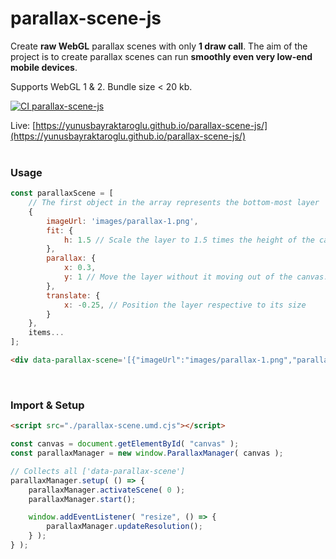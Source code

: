 # parallax-scene-js

Create **raw WebGL** parallax scenes with only **1 draw call**. The aim of the project is to create parallax scenes can run **smoothly even very low-end mobile devices**.

Supports WebGL 1 & 2. 
Bundle size < 20 kb.

[![CI parallax-scene-js](https://github.com/yunusbayraktaroglu/parallax-scene-js/actions/workflows/ci.yml/badge.svg)](https://github.com/yunusbayraktaroglu/parallax-scene-js/actions/workflows/ci.yml)

Live: [https://yunusbayraktaroglu.github.io/parallax-scene-js/](https://yunusbayraktaroglu.github.io/parallax-scene-js/)
<br /><br />

### Usage

```javascript
const parallaxScene = [
    // The first object in the array represents the bottom-most layer
    { 
        imageUrl: 'images/parallax-1.png',
        fit: {
            h: 1.5 // Scale the layer to 1.5 times the height of the canvas while maintaining its ratio
        },
        parallax: {
            x: 0.3,
            y: 1 // Move the layer without it moving out of the canvas.
        },
        translate: {
            x: -0.25, // Position the layer respective to its size
        }
    },
    items...
];
```

```html
<div data-parallax-scene='[{"imageUrl":"images/parallax-1.png","parallax":{"x":0.3,"y":1},"fit":{"h":1.075}},{"imageUrl":"images/parallax-2.png","parallax":{"x":0.6,"y":1},"fit":{"h":1.05}},{"imageUrl":"images/parallax-3.png","parallax":{"x":0.6,"y":1},"fit":{"h":1.05}},{"imageUrl":"images/parallax-motor.png","parallax":{"x":1,"y":1},"fit":{"h":1.025}},{"imageUrl":"images/parallax-light.png","parallax":{"x":1,"y":1},"translate":{"x":-0.25},"fit":{"h":1.5}}]'></div>
```
<br />

### Import & Setup

```html
<script src="./parallax-scene.umd.cjs"></script>
```

```javascript
const canvas = document.getElementById( "canvas" );
const parallaxManager = new window.ParallaxManager( canvas );

// Collects all ['data-parallax-scene']
parallaxManager.setup( () => {
	parallaxManager.activateScene( 0 );
	parallaxManager.start();

	window.addEventListener( "resize", () => {
		parallaxManager.updateResolution();
	} );
} );
```
